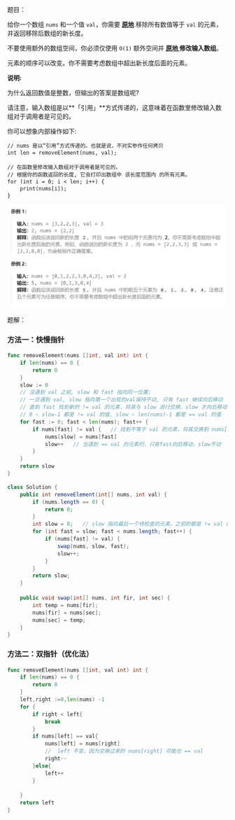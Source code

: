 题目：

给你一个数组 `nums` 和一个值 `val`，你需要 **[原地](https://baike.baidu.com/item/原地算法)** 移除所有数值等于 `val` 的元素，并返回移除后数组的新长度。

不要使用额外的数组空间，你必须仅使用 `O(1)` 额外空间并 **[原地 ](https://baike.baidu.com/item/原地算法)修改输入数组**。

元素的顺序可以改变。你不需要考虑数组中超出新长度后面的元素。

**说明:**

为什么返回数值是整数，但输出的答案是数组呢?

请注意，输入数组是以**「引用」**方式传递的，这意味着在函数里修改输入数组对于调用者是可见的。

你可以想象内部操作如下:

```
// nums 是以“引用”方式传递的。也就是说，不对实参作任何拷贝
int len = removeElement(nums, val);

// 在函数里修改输入数组对于调用者是可见的。
// 根据你的函数返回的长度, 它会打印出数组中 该长度范围内 的所有元素。
for (int i = 0; i < len; i++) {
    print(nums[i]);
}
```

![image-20240222101401932](27.移除元素.assets/image-20240222101401932.png)

题解：

### 方法一：快慢指针

```go
func removeElement(nums []int, val int) int {
    if len(nums) == 0 {
        return 0
    }
    slow := 0
	// 没遇到 val 之前, slow 和 fast 指向同一位置; 
    // 一旦遇到 val, slow 指向第一个出现的val保持不动, 只有 fast 继续向后移动
    // 直到 fast 找到新的 != val 的元素，将其与 slow 进行交换，slow 才向后移动一位
    // 0 ~ slow-1 都是 != val 的值, slow ~ len(nums)-1 都是 == val 的值
    for fast := 0; fast < len(nums); fast++ {
        if nums[fast] != val {   // 找到不等于 val 的元素，将其交换到 nums[] 的前面
            nums[slow] = nums[fast]
            slow++   // 当遇到 == val 的元素时，只有fast向后移动，slow不动
        }
    }
    return slow
}
```

```java
class Solution {
    public int removeElement(int[] nums, int val) {
        if (nums.length == 0) {
            return 0;
        }
        int slow = 0;   // slow 指向最后一个待检查的元素，之前的都是 != val 的
        for (int fast = slow; fast < nums.length; fast++) {
            if (nums[fast] != val) {
                swap(nums, slow, fast);
                slow++;
            }
        }
        return slow;
    }

    public void swap(int[] nums, int fir, int sec) {
        int temp = nums[fir];
        nums[fir] = nums[sec];
        nums[sec] = temp;
    }
}
```



### 方法二：双指针（优化法）

```go
func removeElement(nums []int, val int) int {
    if len(nums) == 0 {
        return 0
    }
    left,right :=0,len(nums) -1
    for {
        if right < left{
            break
        }
        if nums[left] == val{
            nums[left] = nums[right]
            //  left 不变，因为交换过来的 nums[right] 可能也 == val
            right--
        }else{
            left++
        }

    }
    return left 
}
```

